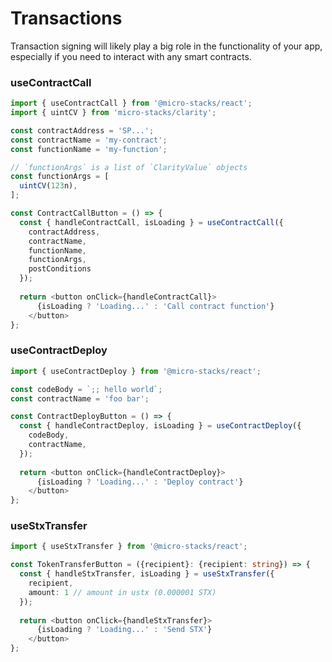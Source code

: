 # Transactions

Transaction signing will likely play a big role in the functionality of your app, especially if you need to interact with any smart contracts.

### useContractCall

```typescript
import { useContractCall } from '@micro-stacks/react';
import { uintCV } from 'micro-stacks/clarity';

const contractAddress = 'SP...';
const contractName = 'my-contract';
const functionName = 'my-function';

// `functionArgs` is a list of `ClarityValue` objects
const functionArgs = [
  uintCV(123n),
];

const ContractCallButton = () => {
  const { handleContractCall, isLoading } = useContractCall({
    contractAddress,
    contractName,
    functionName,
    functionArgs,
    postConditions
  });
  
  return <button onClick={handleContractCall}>
      {isLoading ? 'Loading...' : 'Call contract function'}
    </button>
};
```

### useContractDeploy

```typescript
import { useContractDeploy } from '@micro-stacks/react';

const codeBody = `;; hello world`;
const contractName = 'foo bar';

const ContractDeployButton = () => {
  const { handleContractDeploy, isLoading } = useContractDeploy({
    codeBody,
    contractName,
  });
  
  return <button onClick={handleContractDeploy}>
      {isLoading ? 'Loading...' : 'Deploy contract'}
    </button>
};
```

### useStxTransfer

```typescript
import { useStxTransfer } from '@micro-stacks/react';

const TokenTransferButton = ({recipient}: {recipient: string}) => {
  const { handleStxTransfer, isLoading } = useStxTransfer({
    recipient, 
    amount: 1 // amount in ustx (0.000001 STX)
  });
  
  return <button onClick={handleStxTransfer}>
      {isLoading ? 'Loading...' : 'Send STX'}
    </button>
};
```

###
